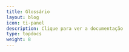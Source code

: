 ```yaml
---
title: Glossário
layout: blog
icon: ti-panel
description: Clique para ver a documentação
type: topdocs
weight: 8
---
```

